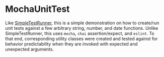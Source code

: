 # MochaUnitTest
Like [SimpleTestRunner](https://github.com/laekettavong/SimpleTestRunner), this is a simple demonstration on how to create/run unit tests against a few arbitrary string, number, and date functions. Unlike SimpleTestRunner, this uses `mocha`, `chai` assertion/expect, and `eslint`. To that end, corresponding utility classes were created and tested against for behavior predictability when they are invoked with expected and unexpected arguments.
